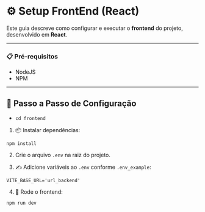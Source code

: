 # ⚙️ Setup FrontEnd (React)

Este guia descreve como configurar e executar o **frontend** do projeto, desenvolvido em **React**.

---

### 📋 Pré-requisitos

- NodeJS
- NPM

---

## 🧠 Passo a Passo de Configuração

- ``cd frontend``

1. 📦 Instalar dependências:

`` npm install ``

2. Crie o arquivo `.env` na raiz do projeto.

3. ✍️ Adicione variáveis ​​ao `.env` conforme `.env_example`:

`` VITE_BASE_URL='url_backend' `` 

4. 🚀 Rode o frontend: 

`` npm run dev ``